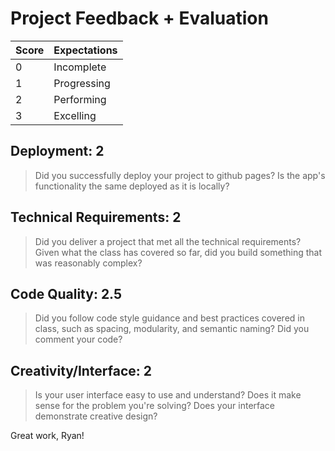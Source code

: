 # Project Feedback + Evaluation

| Score | Expectations |
|   --- | ---          |
|     0 | Incomplete   |
|     1 | Progressing  |
|     2 | Performing   |
|     3 | Excelling    |

## Deployment: 2

> Did you successfully deploy your project to github pages? Is the app's functionality the same deployed as it is locally?

## Technical Requirements: 2

> Did you deliver a project that met all the technical requirements? Given what the class has covered so far, did you build something that was reasonably complex?

## Code Quality: 2.5

> Did you follow code style guidance and best practices covered in class, such as spacing, modularity, and semantic naming? Did you comment your code?

## Creativity/Interface: 2

> Is your user interface easy to use and understand? Does it make sense for the problem you're solving? Does your interface demonstrate creative design?


Great work, Ryan!
